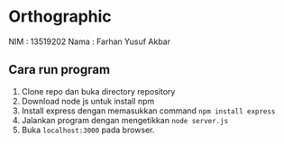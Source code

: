 # Orthographic
NIM   : 13519202
Nama  : Farhan Yusuf Akbar

## Cara run program
1. Clone repo dan buka directory repository
2. Download node js untuk install npm
3. Install express dengan memasukkan command `npm install express`
4. Jalankan program dengan mengetikkan `node server.js`
5. Buka `localhost:3000` pada browser.
